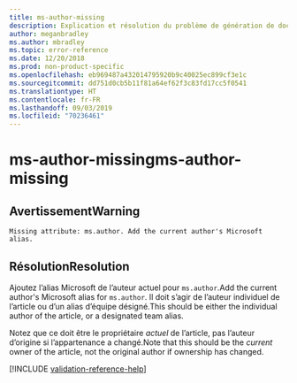 ```yaml
---
title: ms-author-missing
description: Explication et résolution du problème de génération de documents ms-author-missing
author: meganbradley
ms.author: mbradley
ms.topic: error-reference
ms.date: 12/20/2018
ms.prod: non-product-specific
ms.openlocfilehash: eb969487a432014795920b9c40025ec899cf3e1c
ms.sourcegitcommit: dd751d0cb5b11f81a64ef62f3c83fd17cc5f0541
ms.translationtype: HT
ms.contentlocale: fr-FR
ms.lasthandoff: 09/03/2019
ms.locfileid: "70236461"
---
```

# <a name="ms-author-missing"></a><span data-ttu-id="92fe8-103">ms-author-missing</span><span class="sxs-lookup"><span data-stu-id="92fe8-103">ms-author-missing</span></span>

## <a name="warning"></a><span data-ttu-id="92fe8-104">Avertissement</span><span class="sxs-lookup"><span data-stu-id="92fe8-104">Warning</span></span>

`Missing attribute: ms.author. Add the current author's Microsoft alias.`

## <a name="resolution"></a><span data-ttu-id="92fe8-105">Résolution</span><span class="sxs-lookup"><span data-stu-id="92fe8-105">Resolution</span></span>

<span data-ttu-id="92fe8-106">Ajoutez l’alias Microsoft de l’auteur actuel pour `ms.author`.</span><span class="sxs-lookup"><span data-stu-id="92fe8-106">Add the current author's Microsoft alias for `ms.author`.</span></span> <span data-ttu-id="92fe8-107">Il doit s’agir de l’auteur individuel de l’article ou d’un alias d’équipe désigné.</span><span class="sxs-lookup"><span data-stu-id="92fe8-107">This should be either the individual author of the article, or a designated team alias.</span></span>

<span data-ttu-id="92fe8-108">Notez que ce doit être le propriétaire *actuel* de l’article, pas l’auteur d’origine si l’appartenance a changé.</span><span class="sxs-lookup"><span data-stu-id="92fe8-108">Note that this should be the *current* owner of the article, not the original author if ownership has changed.</span></span>

<!--make sure to add this file to your includes folder and verify the path-->
[!INCLUDE [validation-reference-help](includes/validation-reference-help.md)]
